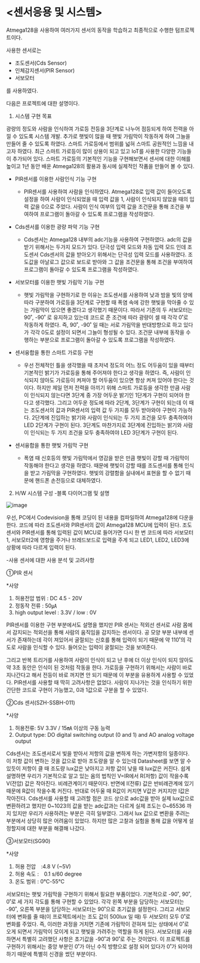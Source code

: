 # <센서응용 및 시스템>
Atmega128을 사용하여 여러가지 센서의 동작을 학습하고 최종적으로 수행한 텀프로젝트이다.

사용한 센서로는
- 조도센서(Cds Sensor)
- 인체감지센서(PIR Sensor)
- 서보모터

를 사용하였다.

다음은 프로젝트에 대한 설명이다.

1. 시스템 구현 목표

 광량의 정도와 사람을 인식하여 가로등 전등을 3단계로 나누어 점등되게 하여 전력을 아낄 수 있도록 시스템 개발. 추가로 햇빛이 많을 때 햇빛 가림막이 작동하게 하여 그늘을 만들어 줄 수 있도록 하였다. 스마트 가로등에서 범위를 넓혀 스마트 공원적인 느낌을 내고자 하였다. 최근 스마트 가로등이 많이 상용이 되고 있고 IoT를 사용한 다양한 기능들이 추가되어 있다. 스마트 가로등의 기본적인 기능을 구현해보면서 센서에 대한 이해를 높이고 1년 동안 배운 Atmega128의 활용과 동시에 실제적인 작품을 만들어 볼 수 있다. 

- PIR센서를 이용한 사람인식 기능 구현
  - PIR센서를 사용하여 사람을 인식하였다. Atmega128로 입력 값이 들어오도록 설정을 하여 사람이 인식되었을 때 입력 값을 1, 사람이 인식되지 않았을 때의 입력 값을 0으로 주었다. 사람이 인식 여부의 입력 값을 조건문을 통해 조건을 부여하여 프로그램이 돌아갈 수 있도록 프로그램을 작성하였다.
 
- Cds센서를 이용한 광량 파악 기능 구현
  - Cds센서는 Atmega128 내부의 adc기능을 사용하여 구현하였다. adc의 값을 받기 위해서는 두가지 모드가 있다. 단극성 입력 모드와 차동 입력 모드 인데 조도센서 Cds센서의 값을 받아오기 위해서는 단극성 입력 모드를 사용하였다. 조도값을 아날로그 값으로 보드로 받아와 그 값을 조건문을 통해 조건을 부여하여 프로그램이 돌아갈 수 있도록 프로그램을 작성하였다.

- 서보모터를 이용한 햇빛 가림막 기능 구현
  - 햇빛 가림막을 구현하기로 한 이유는 조도센서를 사용하여 낮과 밤을 빛의 양에 따라 구분하여 가로등을 3단계로 구현할 때 폭염 속에 강한 햇빛을 막아줄 수 있는 가림막이 있으면 좋겠다고 생각했기 때문이다. 따라서 기존의 두 서보모터는 90˚, -90˚ 로 유지하고 있는데 코드로 준 조건에 따라 광량이 셀 때 각각 0˚로 작동하게 하였다. 즉, 90˚, -90˚ 일 때는 서로 가림막을 반대방향으로 하고 있다가 각각 0도로 설정이 되면서 그늘이 형성될 수 있다. 조건문 내부에 동작을 수행하는 부분으로 프로그램이 돌아갈 수 있도록 프로그램을 작성하였다.

- 센서융합을 통한 스마트 가로등 구현
  - 우선 전체적인 틀을 생각했을 때 초저녁 정도의 어느 정도 어두움이 있을 때부터 기본적인 밝기가 가로등을 통해 주어져야 한다고 생각을 하였다. 즉, 사람이 인식되지 않아도 가로등이 켜져야 할 어두움이 있으면 항상 켜져 있어야 한다는 것이다. 하지만 제일 먼저 전력을 아끼기 위해 스마트 가로등을 생각한 만큼 사람이 인식되지 않는다면 3단계 중 가장 어두운 밝기인 1단계가 구현이 되어야 한다고 생각했다.
 그리고 어두운 정도에 따라 2단계, 3단계가 구현이 되는데 이 때는 조도센서의 값과 PIR센서의 입력 값 두 가지를 모두 받아와야 구현이 가능하다. 2단계에 진입하는 밝기와 사람이 인식되는 두 가지 조건을 모두 충족하여야 LED 2단계가 구현이 된다. 3단계도 마찬가지로 3단계에 진입하는 밝기와 사람이 인식되는 두 가지 조건을 모두 충족하여야 LED 3단계가 구현이 된다.

- 센서융합을 통한 햇빛 가림막 구현
  - 폭염 때 신호등의 햇빛 가림막에서 영감을 받은 만큼 햇빛이 강할 때 가림막이 작동해야 한다고 생각을 하였다. 때문에 햇빛이 강할 때를 조도센서를 통해 인식을 받고 가림막을 구현하였다. 햇빛의 강렬함을 실내에서 표현을 할 수 없기 때문에 핸드폰 손전등으로 대체하였다.
  
2. H/W 시스템 구성
-블록 다이어그램 및 설명

![image](https://user-images.githubusercontent.com/59470033/76866689-d6281680-68a7-11ea-8e5b-af28891f001a.png)

우선, PC에서 Codevision을 통해 코딩이 된 내용을 컴파일하여 Atmega128에 다운을 한다. 코드에 따라 조도센서와 PIR센서의 값이 Atmega128 MCU에 입력이 된다. 조도센서와 PIR센서를 통해 입력된 값이 MCU로 들어가면 다시 한 번 코드에 따라 서보모터1, 서보모터2에 영향을 주거나 브레드보드로 입력을 주게 되고 LED1, LED2, LED3에 상황에 따라 다르게 입력이 된다.

-사용 센서에 대한 사용 분석 및 고려사항 

①PIR 센서

*사양
1. 허용전압 범위 : DC 4.5 - 20V
2. 정동작 전류 : 50㎂
3. high output level : 3.3V / low : 0V

 PIR센서를 이용한 구현 부분에서도 설명을 했지만 PIR 센서는 적외선 센서로 사람 몸에서 감지되는 적외선을 통해 사람의 움직임을 감지하는 센서이다. 공 모양 부분 내부에 센서가 존재하는데 각이 져있어서 굴절되는 신호를 통해 입력이 되기 때문에 약 110˚의 각도로 사람을 인식할 수 있다.
    들어오는 입력이 굴절되는 것을 보여준다.
 
 그리고 반복 트리거를 사용하여 사람이 인식이 되고 난 후에 더 이상 인식이 되지 않아도 약 3초 동안은 인식이 된 것처럼 작동을 한다. 가로등을 구현하기 위해서는 사람이 바로 지나간다고 해서 전등이 바로 꺼지면 안 되기 때문에 이 부분을 유용하게 사용할 수 있었다.
 PIR센서를 사용할 때 딱히 고려사항은 없었다. 사람이 지나가는 것을 인식하기 위한 간단한 코드로 구현이 가능했고, 0과 1값으로 구분을 할 수 있었다.


②Cds 센서(SZH-SSBH-011)

*사양
1. 허용전류: 5V 3.3V / 15㎃ 이상의 구동 능력
2. Output type: DO digital switching output (0 and 1) and AO analog voltage output

 Cds센서는 조도센서로서 빛을 받아서 저항의 값을 변하게 하는 가변저항의 일종이다. 이 저항 값이 변하는 것을 값으로 받아 조도량을 알 수 있는데 Datasheet를 보면 알 수 있듯이 저항이 클 때 조도량 lux값은 낮아지고 저항 값이 낮을 때 lux값은 커진다. 쉽게 설명하면 우리가 기본적으로 알고 있는 옴의 법칙인 V=IR에서 R(저항) 값이 작을수록 V(전압) 값은 작아진다. 비례관계이기 때문이다. 반면에 I(전류) 값은 반비례관계에 있기 때문에 R값이 작을수록 커진다. 반대로 어두울 때 R값이 커지면 V값은 커지지만 I값은 작아진다. 
 Cds센서를 사용할 때 고려할 점은 코드 상으로 adc값을 받아 실제 lux값으로 변환하려고 했지만 0~1023의 값을 받는 adc값과는 다르게 실제 조도는 0~65536 까지 있지만 우리가 사용하려는 부분은 극히 일부였다. 그래서 lux 값으로 변환을 주려는 부분에서 상당히 많은 어려움이 있었다. 하지만 많은 고찰과 실험을 통해 값을 어떻게 설정할지에 대한 부분을 해결해 나갔다.

③서보모터(SG90)

*사양
1. 허용 전압　:4.8 V (~5V) 
2. 허용 속도 :　0.1 s/60 degree
3. 온도 범위 : 0℃-55℃

 서보모터는 햇빛 가림막을 구현하기 위해서 필요한 부품이었다. 기본적으로 -90˚, 90˚, 0˚로 세 가지 각도를 통해 구현할 수 있었다. 각각 왼쪽 부분을 담당하는 서보모터는 -90˚, 오른쪽 부분을 담당하는 서보모터는 90˚으로 초기값을 설정한다. 그리고 서보모터에 변화를 줄 때(이 프로젝트에서는 조도 값이 500lux 일 때) 두 서보모터 모두 0˚로 변화를 주었다. 즉, 이러한 과정을 거치면 기존에 가림막이 걷혀져 있는 상태에서 0˚로 오게 되면서 가림막이 모이게 되고 햇빛을 가려주는 역할을 하게 된다.
 서보모터를 사용하면서 특별히 고려했던 사항은 초기값을 -90˚과 90˚로 주는 것이었다. 이 프로젝트를 구현하기 위해서는 중앙 부분인 0˚가 아닌 수직 방향으로 설정 되어 있다가 0˚가 되어야 하기 때문에 특별히 신경을 썼던 부분이다.
